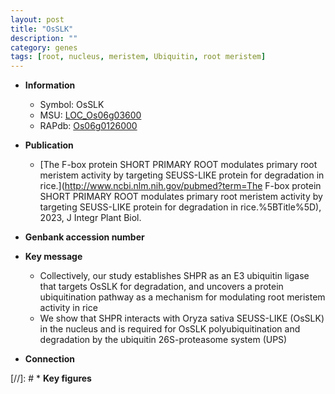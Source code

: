 ```yaml
---
layout: post
title: "OsSLK"
description: ""
category: genes
tags: [root, nucleus, meristem, Ubiquitin, root meristem]
---
```


* **Information**  
    + Symbol: OsSLK  
    + MSU: [LOC_Os06g03600](http://rice.uga.edu/cgi-bin/ORF_infopage.cgi?orf=LOC_Os06g03600)  
    + RAPdb: [Os06g0126000](http://rapdb.dna.affrc.go.jp/viewer/gbrowse_details/irgsp1?name=Os06g0126000)  

* **Publication**  
    + [The F-box protein SHORT PRIMARY ROOT modulates primary root meristem activity by targeting SEUSS-LIKE protein for degradation in rice.](http://www.ncbi.nlm.nih.gov/pubmed?term=The F-box protein SHORT PRIMARY ROOT modulates primary root meristem activity by targeting SEUSS-LIKE protein for degradation in rice.%5BTitle%5D), 2023, J Integr Plant Biol.

* **Genbank accession number**  

* **Key message**  
    + Collectively, our study establishes SHPR as an E3 ubiquitin ligase that targets OsSLK for degradation, and uncovers a protein ubiquitination pathway as a mechanism for modulating root meristem activity in rice
    + We show that SHPR interacts with Oryza sativa SEUSS-LIKE (OsSLK) in the nucleus and is required for OsSLK polyubiquitination and degradation by the ubiquitin 26S-proteasome system (UPS)

* **Connection**  

[//]: # * **Key figures**  


